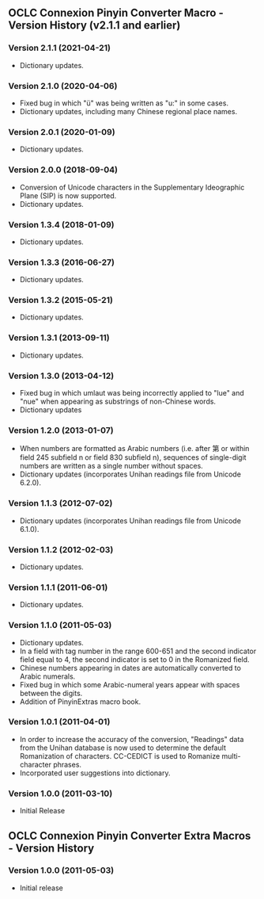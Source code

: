 ## OCLC Connexion Pinyin Converter Macro - Version History (v2.1.1 and earlier)
### Version 2.1.1 (2021-04-21)
- Dictionary updates.
### Version 2.1.0 (2020-04-06)
- Fixed bug in which "ü" was being written as "u:" in some cases.
- Dictionary updates, including many Chinese regional place names.
### Version 2.0.1 (2020-01-09)
- Dictionary updates.
### Version 2.0.0 (2018-09-04)
- Conversion of Unicode characters in the Supplementary Ideographic Plane (SIP) is now supported.
- Dictionary updates.
### Version 1.3.4 (2018-01-09)
- Dictionary updates.
### Version 1.3.3 (2016-06-27)
- Dictionary updates.
### Version 1.3.2 (2015-05-21)
- Dictionary updates.
### Version 1.3.1 (2013-09-11)
- Dictionary updates.
### Version 1.3.0 (2013-04-12)
- Fixed bug in which umlaut was being incorrectly applied to "lue" and "nue" when appearing as substrings of non-Chinese words.
- Dictionary updates
### Version 1.2.0 (2013-01-07)
- When numbers are formatted as Arabic numbers (i.e. after 第 or within field 245 subfield n or field 830 subfield n), sequences of single-digit numbers are written as a single number without spaces.
- Dictionary updates (incorporates Unihan readings file from Unicode 6.2.0).
### Version 1.1.3 (2012-07-02)
- Dictionary updates (incorporates Unihan readings file from Unicode 6.1.0).
### Version 1.1.2 (2012-02-03)
- Dictionary updates.
### Version 1.1.1 (2011-06-01)
- Dictionary updates.
### Version 1.1.0 (2011-05-03)
- Dictionary updates.
- In a field with tag number in the range 600-651 and the second indicator field equal to 4, the second indicator is set to 0 in the Romanized field.
- Chinese numbers appearing in dates are automatically converted to Arabic numerals.
- Fixed bug in which some Arabic-numeral years appear with spaces between the digits.
- Addition of PinyinExtras macro book. 
### Version 1.0.1 (2011-04-01)
- In order to increase the accuracy of the conversion, "Readings" data from the Unihan database is now used to determine the default Romanization of characters. CC-CEDICT is used to Romanize multi-character phrases.
- Incorporated user suggestions into dictionary.
### Version 1.0.0 (2011-03-10)
- Initial Release
## OCLC Connexion Pinyin Converter Extra Macros - Version History
### Version 1.0.0 (2011-05-03)
- Initial release

